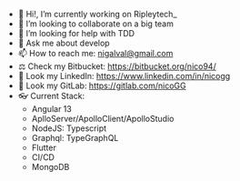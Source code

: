 - 🔭 Hi!, I’m currently working on Ripleytech_
- 👯 I’m looking to collaborate on a big team
- 🤔 I’m looking for help with TDD
- 💬 Ask me about develop
- 📫 How to reach me: nigalval@gmail.com
- ⚖️ Check my Bitbucket: https://bitbucket.org/nico94/
- 💼 Look my LinkedIn: https://www.linkedin.com/in/nicogg
- 👀 Look my GitLab: https://gitlab.com/nicoGG
- 👓 Current Stack:
  - Angular 13
  - AplloServer/ApolloClient/ApolloStudio
  - NodeJS: Typescript
  - Graphql: TypeGraphQL
  - Flutter
  - CI/CD
  - MongoDB
